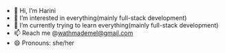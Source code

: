 - 👋 Hi, I’m Harini
- 👀 I’m interested in everything(mainly full-stack development)
- 🌱 I’m currently trying to learn everything(mainly full-stack development)
- 📫 Reach me @wathmademel@gmail.com
- 😄 Pronouns: she/her

<!---
Hariniii44/Hariniii44 is a ✨ special ✨ repository because its `README.md` (this file) appears on your GitHub profile.
You can click the Preview link to take a look at your changes.
--->
